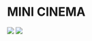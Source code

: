 # MINI CINEMA

<div class="image-slide">
<img src="https://img.xmummap.com/11_cinema%20%281%29.webp" />
<img src="https://img.xmummap.com/11_cinema%20%282%29.webp" />
</div>
